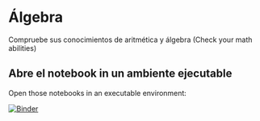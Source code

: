 # Álgebra

Compruebe sus conocimientos de aritmética y álgebra (Check your math abilities)

## Abre el notebook in un ambiente ejecutable
Open those notebooks in an executable environment:

[![Binder](https://mybinder.org/badge.svg)](https://mybinder.org/v2/gh/restrepo/algebra/master?filepath=multiplicar.ipynb)



